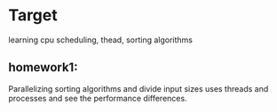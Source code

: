 # Target
learning cpu scheduling, thead, sorting algorithms

## homework1:
Parallelizing sorting algorithms and divide input sizes uses threads and processes and see the performance differences.
